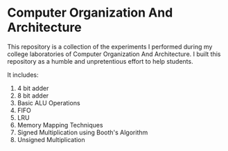 # Computer Organization And Architecture
This repository is a collection of the experiments I performed during my college laboratories of Computer Organization And Architecture. I built this repository as a humble and unpretentious effort to help students. 

It includes:
1. 4 bit adder
2. 8 bit adder
3. Basic ALU Operations
4. FIFO
5. LRU
6. Memory Mapping Techniques
7. Signed Multiplication using Booth's Algorithm
8. Unsigned Multiplication

